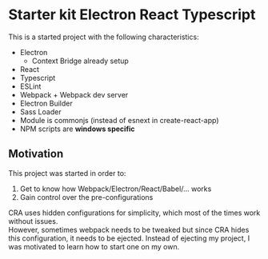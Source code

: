 # Starter kit Electron React Typescript

This is a started project with the following characteristics:

- Electron
  - Context Bridge already setup
- React
- Typescript
- ESLint
- Webpack + Webpack dev server
- Electron Builder
- Sass Loader
- Module is commonjs (instead of esnext in create-react-app)
- NPM scripts are **windows specific**

## Motivation

This project was started in order to:

1. Get to know how Webpack/Electron/React/Babel/... works
2. Gain control over the pre-configurations

CRA uses hidden configurations for simplicity, which most of the times work without issues.  
However, sometimes webpack needs to be tweaked but since CRA hides this configuration, it needs to be ejected. Instead of ejecting my project, I was motivated to learn how to start one on my own.
